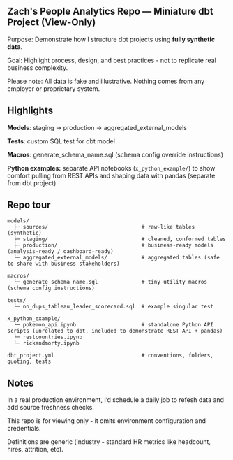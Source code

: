 **Zach's People Analytics Repo — Miniature dbt Project (View-Only)**
--------
Purpose: Demonstrate how I structure dbt projects using **fully synthetic data**.

Goal: Highlight process, design, and best practices - not to replicate real business complexity.

Please note: All data is fake and illustrative. Nothing comes from any employer or proprietary system.

**Highlights**
--------

**Models**: staging → production → aggregated_external_models  

**Tests**: custom SQL test for dbt model

**Macros**: generate_schema_name.sql (schema config override instructions)

**Python examples:** separate API notebooks (`x_python_example/`) to show comfort pulling from REST APIs and shaping data with pandas (separate from dbt project)

**Repo tour**
---------

```text
models/
  ├─ sources/                              # raw-like tables (synthetic)
  ├─ staging/                              # cleaned, conformed tables
  ├─ production/                           # business-ready models (analysis-ready / dashboard-ready)
  └─ aggregated_external_models/           # aggregated tables (safe to share with business stakeholders)

macros/
  └─ generate_schema_name.sql              # tiny utility macros (schema config instructions)

tests/
  └─ no_dups_tableau_leader_scorecard.sql  # example singular test

x_python_example/
  └─ pokemon_api.ipynb                     # standalone Python API scripts (unrelated to dbt, included to demonstrate REST API + pandas)
  └─ restcountries.ipynb
  └─ rickandmorty.ipynb  

dbt_project.yml                            # conventions, folders, quoting, tests
```

**Notes**
--------
In a real production environment, I’d schedule a daily job to refesh data and add source freshness checks.

This repo is for viewing only - it omits environment configuration and credentials.

Definitions are generic (industry - standard HR metrics like headcount, hires, attrition, etc).
